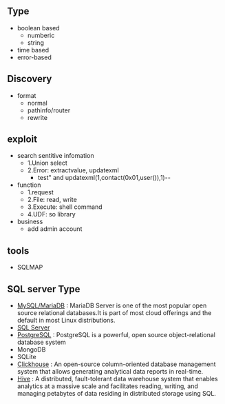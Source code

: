 ## Type
- boolean based
  - numberic
  - string
- time based
- error-based


## Discovery
- format
  - normal
  - pathinfo/router
  - rewrite

## exploit
- search sentitive infomation
  - 1.Union select
  - 2.Error: extractvalue, updatexml
    - test" and updatexml(1,contact(0x01,user()),1)--
- function
  - 1.request
  - 2.File: read, write
  - 3.Execute: shell command
  - 4.UDF: so library
- business
   - add admin account
  
  
  
## tools
- SQLMAP

 

## SQL server Type
- [MySQL/MariaDB](https://mariadb.org/) : MariaDB Server is one of the most popular open source relational databases.It is part of most cloud offerings and the default in most Linux distributions.
- [SQL Server]()
- [PostgreSQL](https://www.postgresql.org/) : PostgreSQL is a powerful, open source object-relational database system 
- MongoDB
- SQLite
- [Clickhouse](https://github.com/ClickHouse/ClickHouse) : An open-source column-oriented database management system that allows generating analytical data reports in real-time.
- [Hive](https://hive.apache.org/) : A distributed, fault-tolerant data warehouse system that enables analytics at a massive scale and facilitates reading, writing, and managing petabytes of data residing in distributed storage using SQL.

